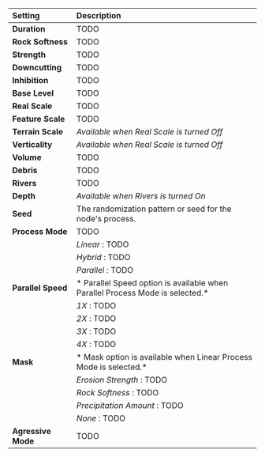 | Setting            | Description                                                                   |
| :----------------- | :---------------------------------------------------------------------------- |
| **Duration**       | TODO                                                                          |
| **Rock Softness**  | TODO                                                                          |
| **Strength**       | TODO                                                                          |
| **Downcutting**    | TODO                                                                          |
| **Inhibition**     | TODO                                                                          |
| **Base Level**     | TODO                                                                          |
| **Real Scale**     | TODO                                                                          |
| **Feature Scale**  | TODO                                                                          |
| **Terrain Scale**  | *Available when Real Scale is turned Off*                                     |
| **Verticality**    | *Available when Real Scale is turned Off*                                     |
| **Volume**         | TODO                                                                          |
| **Debris**         | TODO                                                                          |
| **Rivers**         | TODO                                                                          |
| **Depth**          | *Available when Rivers is turned On*                                          |
| **Seed**           | The randomization pattern or seed for the node's process.                     |
| **Process Mode**   | TODO                                                                          |
|                    | *Linear* : TODO                                                               |
|                    | *Hybrid* : TODO                                                               |
|                    | *Parallel* : TODO                                                             |
| **Parallel Speed** | * Parallel Speed option is available when Parallel Process Mode is selected.* |
|                    | *1X* : TODO                                                                   |
|                    | *2X* : TODO                                                                   |
|                    | *3X* : TODO                                                                   |
|                    | *4X* : TODO                                                                   |
| **Mask**           | * Mask option is available when Linear Process Mode is selected.*             |
|                    | *Erosion Strength* : TODO                                                     |
|                    | *Rock Softness* : TODO                                                        |
|                    | *Precipitation Amount* : TODO                                                 |
|                    | *None* : TODO                                                                 |
| **Agressive Mode** | TODO                                                                          |